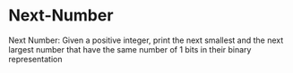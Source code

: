 # Next-Number
Next Number: Given a positive integer, print the next smallest and the next largest number that have the same number of 1 bits in their binary representation
